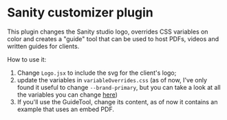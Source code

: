 # Sanity customizer plugin

This plugin changes the Sanity studio logo, overrides CSS variables on color and creates a "guide" tool that can be used to host PDFs, videos and written guides for clients.

How to use it:

1. Change `Logo.jsx` to include the svg for the client's logo;
2. update the variables in `variableOverrides.css` (as of now, I've only found it useful to change `--brand-primary`, but you can take a look at all the variables you can change [here](https://github.com/sanity-io/sanity/tree/master/packages/%40sanity/base/src/styles/variables))
3. If you'll use the GuideTool, change its content, as of now it contains an example that uses an embed PDF.